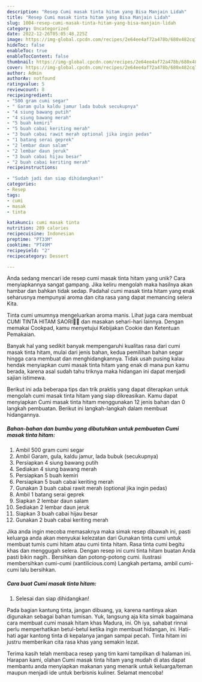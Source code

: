 ```yaml
---
description: "Resep Cumi masak tinta hitam yang Bisa Manjain Lidah"
title: "Resep Cumi masak tinta hitam yang Bisa Manjain Lidah"
slug: 1004-resep-cumi-masak-tinta-hitam-yang-bisa-manjain-lidah
category: Uncategorized
date: 2022-12-26T05:05:48.225Z
image: https://img-global.cpcdn.com/recipes/2e64ee4af72a478b/680x482cq70/cumi-masak-tinta-hitam-foto-resep-utama.jpg
hideToc: false
enableToc: true
enableTocContent: false
thumbnail: https://img-global.cpcdn.com/recipes/2e64ee4af72a478b/680x482cq70/cumi-masak-tinta-hitam-foto-resep-utama.jpg
cover: https://img-global.cpcdn.com/recipes/2e64ee4af72a478b/680x482cq70/cumi-masak-tinta-hitam-foto-resep-utama.jpg
author: Admin
authorAv: notfound
ratingvalue: 5
reviewcount: 8
recipeingredient:
- "500 gram cumi segar"
- " Garam gula kaldu jamur lada bubuk secukupnya"
- "4 siung bawang putih"
- "4 siung bawang merah"
- "5 buah kemiri"
- "5 buah cabai keriting merah"
- "3 buah cabai rawit merah optional jika ingin pedas"
- "1 batang serai geprek"
- "2 lembar daun salam"
- "2 lembar daun jeruk"
- "3 buah cabai hijau besar"
- "2 buah cabai keriting merah"
recipeinstructions:

- "Sudah jadi dan siap dihidangkan!"
categories:
- Resep
tags:
- cumi
- masak
- tinta

katakunci: cumi masak tinta 
nutrition: 289 calories
recipecuisine: Indonesian
preptime: "PT33M"
cooktime: "PT49M"
recipeyield: "2"
recipecategory: Dessert

---
```





Anda sedang mencari ide resep cumi masak tinta hitam yang unik? Cara menyiapkannya sangat gampang. Jika keliru mengolah maka hasilnya akan hambar dan bahkan tidak sedap. Padahal cumi masak tinta hitam yang enak seharusnya mempunyai aroma dan cita rasa yang dapat memancing selera Kita.





Tinta cumi umumnya mengeluarkan aroma manis. Lihat juga cara membuat CUMI TINTA HITAM SAORI🐙🐙 dan masakan sehari-hari lainnya. Dengan memakai Cookpad, kamu menyetujui Kebijakan Cookie dan Ketentuan Pemakaian.

Banyak hal yang sedikit banyak mempengaruhi kualitas rasa dari cumi masak tinta hitam, mulai dari jenis bahan, kedua pemilihan bahan segar hingga cara membuat dan menghidangkannya. Tidak usah pusing kalau hendak menyiapkan cumi masak tinta hitam yang enak di mana pun kamu berada, karena asal sudah tahu triknya maka hidangan ini dapat menjadi sajian istimewa.






Berikut ini ada beberapa tips dan trik praktis yang dapat diterapkan untuk mengolah cumi masak tinta hitam yang siap dikreasikan. Kamu dapat menyiapkan Cumi masak tinta hitam menggunakan 12 jenis bahan dan 0 langkah pembuatan. Berikut ini langkah-langkah dalam membuat hidangannya.

<!--inarticleads1-->

##### Bahan-bahan dan bumbu yang dibutuhkan untuk pembuatan Cumi masak tinta hitam:

1. Ambil 500 gram cumi segar
1. Ambil  Garam, gula, kaldu jamur, lada bubuk (secukupnya)
1. Persiapkan 4 siung bawang putih
1. Sediakan 4 siung bawang merah
1. Persiapkan 5 buah kemiri
1. Persiapkan 5 buah cabai keriting merah
1. Gunakan 3 buah cabai rawit merah (optional jika ingin pedas)
1. Ambil 1 batang serai geprek
1. Siapkan 2 lembar daun salam
1. Sediakan 2 lembar daun jeruk
1. Siapkan 3 buah cabai hijau besar
1. Gunakan 2 buah cabai keriting merah


Jika anda ingin mecoba memasaknya maka simak resep dibawah ini, pasti keluarga anda akan menyukai kelezatan dari Gunakan tinta cumi untuk membuat tumis cumi hitam atau cumi tinta hitam. Rasa tinta cumi begitu khas dan menggugah selera. Dengan resep ini cumi tinta hitam buatan Anda pasti bikin nagih.. Bersihkan dan potong-potong cumi. ilustrasi membersihkan cumi-cumi (xantilicious.com) Langkah pertama, ambil cumi-cumi lalu bersihkan. 

<!--inarticleads2-->

##### Cara buat Cumi masak tinta hitam:


1. Selesai dan siap dihidangkan!

Pada bagian kantung tinta, jangan dibuang, ya, karena nantinya akan digunakan sebagai bahan tumisan. Yuk, langsung aja kita simak bagaimana cara membuat cumi masak hitam khas Madura, ini. Oh iya, sahabat rinnai perlu memperhatikan betul-betul ketika ingin membuat hidangan, ini. Hati-hati agar kantong tinta di kepalanya jangan sampai pecah. Tinta hitam ini justru memberikan cita rasa khas yang semakin lezat. 

Terima kasih telah membaca resep yang tim kami tampilkan di halaman ini. Harapan kami, olahan Cumi masak tinta hitam yang mudah di atas dapat membantu anda menyiapkan makanan yang menarik untuk keluarga/teman maupun menjadi ide untuk berbisnis kuliner. Selamat mencoba!
